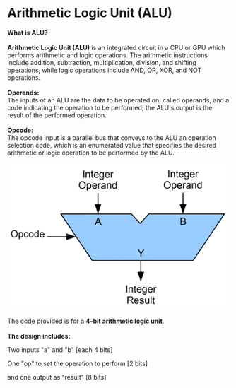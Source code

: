 # Arithmetic Logic Unit (ALU)

**What is ALU?**
\
\
**Arithmetic Logic Unit (ALU)** is an integrated circuit in a CPU or GPU which performs arithmetic and logic operations. The arithmetic instructions include addition, subtraction, multiplication, division, and shifting operations, while logic operations include AND, OR, XOR, and NOT operations.
\
\
**Operands:**
\
The inputs of an ALU are the data to be operated on, called operands, and a code indicating the operation to be performed; the ALU's output is the result of the performed operation.
\
\
**Opcode:**
\
The opcode input is a parallel bus that conveys to the ALU an operation selection code, which is an enumerated value that specifies the desired arithmetic or logic operation to be performed by the ALU. 


<img src="ALUBlock.jpg" width=600>


The code provided is for a **4-bit arithmetic logic unit**.
\
\
**The design includes:** 


Two inputs "a" and "b" [each 4 bits]


One "op" to set the operation to perform [2 bits]


and one output as "result" [8 bits]
